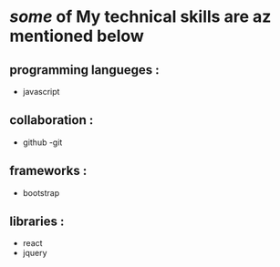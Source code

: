# _some_ of My **technical skills** are az mentioned below
## programming langueges :
- javascript
## collaboration :
- github
-git
## frameworks :
- bootstrap
## libraries :
- react
- jquery
